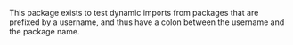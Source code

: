 This package exists to test dynamic imports from packages that are
prefixed by a username, and thus have a colon between the username and the
package name.
